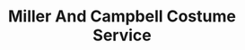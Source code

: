 ---
title: "Miller And Campbell Costume Service"
url: /milwaukee/miller-and-campbell-costume-service/
shop: Kleidung
---